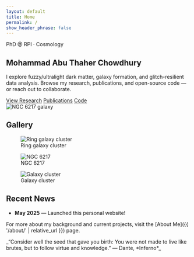 ```yaml
---
layout: default
title: Home
permalink: /
show_header_phrase: false
---
```




<section class="home-hero">
  <!-- Left column: enable Markdown parsing inside HTML -->
  <div markdown="1">
  <span class="tagline-chip">PhD @ RPI · Cosmology</span>

  # Mohammad Abu Thaher Chowdhury

   I explore fuzzy/ultralight dark matter, galaxy formation, and glitch-resilient data analysis. Browse my research, publications, and open-source code — or reach out to collaborate.
  <div class="hero-cta">
    <a class="button" href="{{ '/research/' | relative_url }}">View Research</a>
    <a class="button" href="{{ '/publications/' | relative_url }}">Publications</a>
    <a class="button" href="{{ '/code/' | relative_url }}">Code</a>
  </div>
  </div>

  <!-- Right column -->
  <div>
    <img src="{{ '/assets/Images/NGC6217.jpg' | relative_url }}" alt="NGC 6217 galaxy" loading="lazy">
  </div>
</section>

## Gallery
<div class="image-gallery">
  <figure>
    <img src="{{ '/assets/Images/DM_ring_galxycluster.jpg' | relative_url }}" alt="Ring galaxy cluster" loading="lazy">
    <figcaption class="badge">Ring galaxy cluster</figcaption>
  </figure>
  <figure>
    <img src="{{ '/assets/Images/NGC6217.jpg' | relative_url }}" alt="NGC 6217" loading="lazy">
    <figcaption class="badge">NGC 6217</figcaption>
  </figure>
  <figure>
    <img src="{{ '/assets/Images/heic1315a.jpg' | relative_url }}" alt="Galaxy cluster" loading="lazy">
    <figcaption class="badge">Galaxy cluster</figcaption>
  </figure>
</div>

## Recent News
- **May 2025** — Launched this personal website!

For more about my background and current projects, visit the [About Me]({{ '/about/' | relative_url }}) page.

<!-- Quote moved to the bottom only -->
<aside class="prose quote-callout" markdown="1">
_“Consider well the seed that gave you birth: You were not made to live like brutes, but to follow virtue and knowledge.” — Dante, *Inferno*_
</aside>

